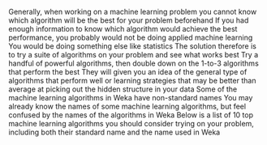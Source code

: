 Generally, when working on a machine learning problem you cannot know which algorithm
will be the best for your problem beforehand If you had enough information to know which
algorithm would achieve the best performance, you probably would not be doing applied machine
learning You would be doing something else like statistics The solution therefore is to try
a suite of algorithms on your problem and see what works best Try a handful of powerful
algorithms, then double down on the 1-to-3 algorithms that perform the best They will given
you an idea of the general type of algorithms that perform well or learning strategies that may
be better than average at picking out the hidden structure in your data
Some of the machine learning algorithms in Weka have non-standard names You may
already know the names of some machine learning algorithms, but feel confused by the names
of the algorithms in Weka Below is a list of 10 top machine learning algorithms you should
consider trying on your problem, including both their standard name and the name used in
Weka